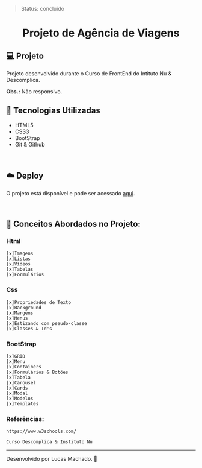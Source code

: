 >Status: concluído

<h1 align='center'> Projeto de Agência de Viagens </h1>


## 💻 Projeto

Projeto desenvolvido durante o Curso de FrontEnd do Intituto Nu & Descomplica.
 

**Obs.:** Não responsivo.


## 🚀 Tecnologias Utilizadas

- HTML5
- CSS3
- BootStrap
- Git & Github


<br>

## ☁️ Deploy
O projeto está disponível e pode ser acessado [aqui](https://lsmachado4.github.io/ShowMusic/).

<br>



## 📖 Conceitos Abordados no Projeto: 

### Html

    [x]Imagens
    [x]Listas
    [x]Vídeos
    [x]Tabelas
    [x]Formulários

### Css 
    
    [x]Propriedades de Texto
    [x]Background
    [x]Margens
    [x]Menus
    [x]Estizando com pseudo-classe
    [x]Classes & Id's
### BootStrap
    
    [x]GRID
    [x]Menu
    [x]Containers
    [x]Formulários & Botões
    [x]Tabela
    [x]Carousel 
    [x]Cards
    [x]Modal
    [x]Modelos
    [x]Templates

### Referências: 

    https://www.w3schools.com/ 

    Curso Descomplica & Instituto Nu 


---

Desenvolvido por Lucas Machado. 💜
